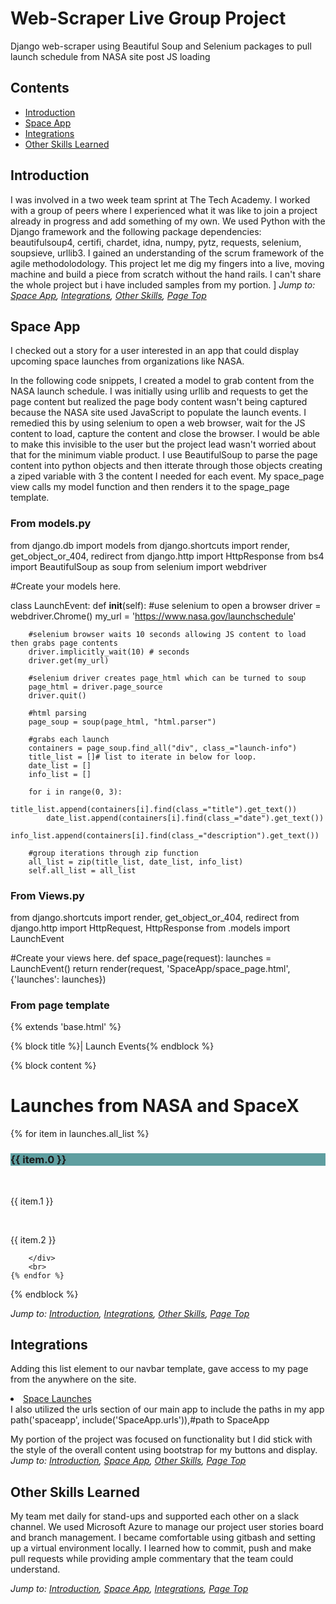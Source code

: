 # Web-Scraper Live Group Project
Django web-scraper using Beautiful Soup and Selenium packages to pull launch schedule from NASA site post JS loading
## Contents
* [Introduction](#introduction)
* [Space App](#space-app)
* [Integrations](#integrations)
* [Other Skills Learned](#other-skills-learned)

## Introduction
I was involved in a two week team sprint at The Tech Academy. I worked with a group of peers where I experienced what it was like to join a project already in progress and add something of my own. We used Python with the Django framework and the following package dependencies: beautifulsoup4, certifi, chardet, idna, numpy, pytz, requests, selenium, soupsieve, urllib3. I gained an understanding of the scrum framework of the agile methodolodology. This project let me dig my fingers into a live, moving machine and build a piece from scratch without the hand rails. I can't share the whole project but i have included samples from my portion.
]
*Jump to: [Space App](#space-app), [Integrations](#integrations), [Other Skills](#other-skills-learned), [Page Top](#contents)*

## Space App
I checked out a story for a user interested in an app that could display upcoming space launches from organizations like NASA.

In the following code snippets, I created a model to grab content from the NASA launch schedule. I was initially using urllib and requests to get the page content but realized the page body content wasn't being captured because the NASA site used JavaScript to populate the launch events. I remedied this by using selenium to open a web browser, wait for the JS content to load, capture the content and close the browser. I would be able to make this invisible to the user but the project lead wasn't worried about that for the minimum viable product. I use BeautifulSoup to parse the page content into python objects and then itterate through those objects creating a ziped variable with 3 the content I needed for each event. My space_page view calls my model function and then renders it to the spage_page template.

### From models.py
 

from django.db import models
from django.shortcuts import render, get_object_or_404, redirect
from django.http import HttpResponse
from bs4 import BeautifulSoup as soup
from selenium import webdriver


#Create your models here.

class LaunchEvent:
    def __init__(self):
        #use selenium to open a browser
        driver = webdriver.Chrome()
        my_url = 'https://www.nasa.gov/launchschedule'
        
        #selenium browser waits 10 seconds allowing JS content to load then grabs page contents
        driver.implicitly_wait(10) # seconds
        driver.get(my_url)

        #selenium driver creates page_html which can be turned to soup
        page_html = driver.page_source
        driver.quit()

        #html parsing
        page_soup = soup(page_html, "html.parser")

        #grabs each launch 
        containers = page_soup.find_all("div", class_="launch-info")
        title_list = []# list to iterate in below for loop.
        date_list = []
        info_list = []

        for i in range(0, 3):
            title_list.append(containers[i].find(class_="title").get_text())
            date_list.append(containers[i].find(class_="date").get_text())
            info_list.append(containers[i].find(class_="description").get_text())

        #group iterations through zip function
        all_list = zip(title_list, date_list, info_list)
        self.all_list = all_list
        
### From Views.py
from django.shortcuts import render, get_object_or_404, redirect
from django.http import HttpRequest, HttpResponse
from .models import LaunchEvent


#Create your views here.
def space_page(request):
    launches = LaunchEvent()
    return render(request, 'SpaceApp/space_page.html', {'launches': launches})
    
### From page template    
{% extends 'base.html' %} <!-- here we are saying that we will be rendering our content inside of the base.html template -->

{% block title %}| Launch Events{% endblock %} <!-- This will appear in the browser tab -->

{% block content %} <!-- block content defines where the content will be rendered on the page according to where we placed the same tags in the body of base.html-->
<h1>Launches from NASA and SpaceX</h1>
         
{% for item in launches.all_list %}
        <div>
            <h3 style="background-color: cadetblue"  > {{ item.0 }} </h3><br> <!-- launch title -->
            <p> {{ item.1 }}    </p><br>                                       <!-- launch date -->
            <p>{{ item.2 }} </p>  <!-- launch purpose -->
                
        </div>
        <br>
    {% endfor %}

{% endblock %}   

        
*Jump to: [Introduction](#introduction), [Integrations](#integrations), [Other Skills](#other-skills-learned), [Page Top](#contents)*

## Integrations

Adding this list element to our navbar template, gave access to my page from the anywhere on the site.
        <li class="nav-item pr-3">
          <a class="btn btn-danger" href="{% url 'space_page' %}">Space Launches</a>
        </li>
I also utilized the urls section of our main app to include the paths in my app
        path('spaceapp', include('SpaceApp.urls')),#path to SpaceApp
        
My portion of the project was focused on functionality but I did stick with the style of the overall content using bootstrap for my buttons and display. 
*Jump to: [Introduction](#introduction), [Space App](#space-app), [Other Skills](#other-skills-learned), [Page Top](#contents)*
## Other Skills Learned 
My team met daily for stand-ups and supported each other on a slack channel. We used Microsoft Azure to manage our project user stories board and branch management. I became comfortable using gitbash and setting up a virtual environment locally. I learned how to commit, push and make pull requests while providing ample commentary that the team could understand.

*Jump to: [Introduction](#introduction), [Space App](#space-app), [Integrations](#integrations), [Page Top](#contents)*

